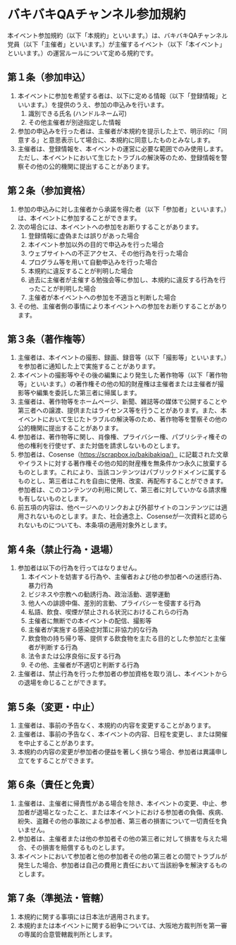 # バキバキQAチャンネル参加規約

本イベント参加規約（以下「本規約」といいます。）は、バキバキQAチャンネル党員（以下「主催者」といいます。）が主催するイベント（以下「本イベント」といいます。）の運営ルールについて定める規約です。

## 第１条（参加申込）
1. 本イベントに参加を希望する者は、以下に定める情報（以下「登録情報」といいます。）を提供のうえ、参加の申込みを行います。
    1. 識別できる氏名 (ハンドルネーム可)
    2. その他主催者が別途指定した情報
2. 参加の申込みを行った者は、主催者が本規約を提示した上で、明示的に「同意する」と意思表示して場合に、本規約に同意したものとみなします。
3. 主催者は、登録情報を、本イベントの運営に必要な範囲でのみ使用します。ただし、本イベントにおいて生じたトラブルの解決等のため、登録情報を警察その他の公的機関に提出することがあります。

## 第２条（参加資格）
1. 参加の申込みに対し主催者から承諾を得た者（以下「参加者」といいます。）は、本イベントに参加することができます。
2. 次の場合には、本イベントへの参加をお断りすることがあります。
    1. 登録情報に虚偽または誤りがあった場合
    2. 本イベント参加以外の目的で申込みを行った場合
    3. ウェブサイトへの不正アクセス、その他行為を行った場合
    4. プログラム等を用いて自動申込みを行った場合
    5. 本規約に違反することが判明した場合
    6. 過去に主催者が主催する勉強会等に参加し、本規約に違反する行為を行ったことが判明した場合
    7. 主催者が本イベントへの参加を不適当と判断した場合
3. その他、主催者側の事情により本イベントへの参加をお断りすることがあります。

## 第３条（著作権等）
1. 主催者は、本イベントの撮影、録画、録音等（以下「撮影等」といいます。）を参加者に通知した上で実施することがあります。
2. 本イベントの撮影等やその後の編集により発生した著作物等（以下「著作物等」といいます。）の著作権その他の知的財産権は主催者または主催者が撮影等や編集を委託した第三者に帰属します。
3. 主催者は、著作物等をホームページ、新聞、雑誌等の媒体で公開することや第三者への譲渡、提供またはライセンス等を行うことがあります。また、本イベントにおいて生じたトラブルの解決等のため、著作物等を警察その他の公的機関に提出することがあります。
4. 参加者は、著作物等に関し、肖像権、プライバシー権、パブリシティ権その他の権利を行使せず、また対価を請求しないものとします。
5. 参加者は、Cosense（https://scrapbox.io/bakibakiqa/） に記載された文章やイラストに対する著作権その他の知的財産権を無条件かつ永久に放棄するものとします。これにより、当該コンテンツはパブリックドメインに属するものとし、第三者はこれを自由に使用、改変、再配布することができます。参加者は、このコンテンツの利用に関して、第三者に対していかなる請求権も有しないものとします。
6. 前五項の内容は、他ページへのリンクおよび外部サイトのコンテンツには適用されないものとします。また、社会通念上、Cosenseが一次資料と認められないものについても、本条項の適用対象外とします。

## 第４条（禁止行為・退場）
1. 参加者は以下の行為を行ってはなりません。
    1. 本イベントを妨害する行為や、主催者および他の参加者への迷惑行為、暴力行為
    2. ビジネスや宗教への勧誘行為、政治活動、選挙運動
    3. 他人への誹謗中傷、差別的言動、プライバシーを侵害する行為
    4. 私語、飲食、喫煙が禁止される状況におけるこれらの行為
    5. 主催者に無断での本イベントの配信、撮影等
    6. 主催者が実施する感染症対策に非協力的な行為
    7. 飲食物の持ち帰り等、提供する飲食物を主たる目的とした参加だと主催者が判断する行為
    8. 法令または公序良俗に反する行為
    9. その他、主催者が不適切と判断する行為
2. 主催者は、禁止行為を行った参加者の参加資格を取り消し、本イベントからの退場を命じることができます。

## 第５条（変更・中止）
1. 主催者は、事前の予告なく、本規約の内容を変更することがあります。
2. 主催者は、事前の予告なく、本イベントの内容、日程を変更し、または開催を中止することがあります。
3. 本規約の内容の変更が参加者の便益を著しく損なう場合、参加者は異議申し立てをすることができます。

## 第６条（責任と免責）
1. 主催者は、主催者に帰責性がある場合を除き、本イベントの変更、中止、参加者が退場となったこと、または本イベントにおける参加者の負傷、疾病、紛失、盗難その他の事故による参加者、第三者の損害について一切責任を負いません。
2. 参加者は、主催者または他の参加者その他の第三者に対して損害を与えた場合、その損害を賠償するものとします。
3. 本イベントにおいて参加者と他の参加者その他の第三者との間でトラブルが発生した場合、参加者は自己の費用と責任において当該紛争を解決するものとします。

## 第７条（準拠法・管轄）
1. 本規約に関する事項には日本法が適用されます。
2. 本規約または本イベントに関する紛争については、大阪地方裁判所を第一審の専属的合意管轄裁判所とします。